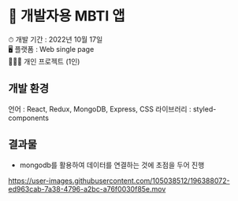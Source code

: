 # 📱 개발자용 MBTI 앱

⏱ 개발 기간 : 2022년 10월 17일 <br/>
🖥 플랫폼 : Web single page <br/>
👩🏻‍💻 개인 프로젝트 (1인) <br/>

## 개발 환경
언어 : React, Redux, MongoDB, Express, CSS
라이브러리 : styled-components

## 결과물 
- mongodb를 활용하여 데이터를 연결하는 것에 초점을 두어 진행


https://user-images.githubusercontent.com/105038512/196388072-ed963cab-7a38-4796-a2bc-a76f0030f85e.mov

